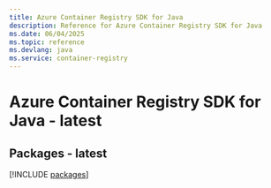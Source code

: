 ```yaml
---
title: Azure Container Registry SDK for Java
description: Reference for Azure Container Registry SDK for Java
ms.date: 06/04/2025
ms.topic: reference
ms.devlang: java
ms.service: container-registry
---
```

# Azure Container Registry SDK for Java - latest
## Packages - latest
[!INCLUDE [packages](container-registry-index.md)]